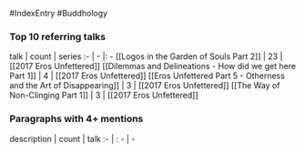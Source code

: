 #IndexEntry #Buddhology

### Top 10 referring talks
talk | count | series
:- | - |: -
[[Logos in the Garden of Souls Part 2]] | 23 | [[2017 Eros Unfettered]]
[[Dilemmas and Delineations - How did we get here Part 1]] | 4 | [[2017 Eros Unfettered]]
[[Eros Unfettered Part 5 - Otherness and the Art of Disappearing]] | 3 | [[2017 Eros Unfettered]]
[[The Way of Non-Clinging Part 1]] | 3 | [[2017 Eros Unfettered]]

### Paragraphs with 4+ mentions
description | count | talk
:- | : - | -

